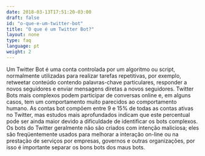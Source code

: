 ```yaml
---
date: 2018-03-13T17:51:20-03:00
draft: false
id: "o-que-e-um-twitter-bot"
title: "O que é um Twitter Bot?"
layout: none
type: faq
language: pt
weight: 2
---
```

Um Twitter Bot é uma conta controlada por um algoritmo ou script, normalmente utilizadas para realizar tarefas repetitivas, por exemplo, retweetar conteúdo contendo palavras-chave particulares, responder a novos seguidores e enviar mensagens diretas a novos seguidores. Twitter Bots mais complexos podem participar de conversas online e, em alguns casos, tem um comportamento muito parecidos ao comportamento humano. As contas bot compõem entre 9 e 15% de todas as contas ativas no Twitter, mas estudos mais aprofundados indicam que este percentual pode ser ainda maior devido a dificuldade de identificar os bots complexos. Os bots do Twitter geralmente não são criados com intenção maliciosa; eles são freqüentemente usados ​​para melhorar a interação on-line ou na prestação de serviços por empresas, governos e outras organizações, por isso é importante separar os bons bots dos maus bots.

